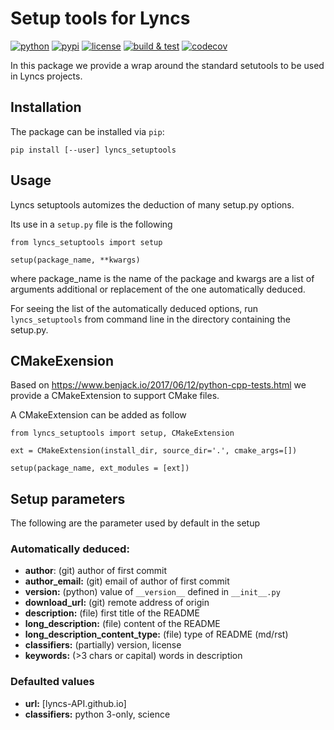 # Setup tools for Lyncs

[![python](https://img.shields.io/pypi/pyversions/lyncs_setuptools.svg?logo=python)](https://pypi.org/project/lyncs_setuptools/)
[![pypi](https://img.shields.io/pypi/v/lyncs_setuptools.svg?logo=python)](https://pypi.org/project/lyncs_setuptools/)
[![license](https://img.shields.io/github/license/lyncs-api/lyncs_setuptools?logo=github)](https://github.com/lyncs-api/lyncs_setuptools/blob/master/LICENSE)
[![build & test](https://img.shields.io/github/workflow/status/lyncs-api/lyncs_setuptools/build%20&%20test?logo=github)](https://github.com/lyncs-api/lyncs_setuptools/actions)
[![codecov](https://img.shields.io/codecov/c/github/lyncs-api/lyncs_setuptools?logo=codecov)](https://codecov.io/gh/lyncs-api/lyncs_setuptools)

In this package we provide a wrap around the standard setutools to be used in Lyncs projects.

## Installation

The package can be installed via `pip`:

```
pip install [--user] lyncs_setuptools
```

## Usage

Lyncs setuptools automizes the deduction of many setup.py options.

Its use in a `setup.py` file is the following

```
from lyncs_setuptools import setup

setup(package_name, **kwargs)
```

where package_name is the name of the package and kwargs are a list of arguments additional or replacement of the one automatically deduced.

For seeing the list of the automatically deduced options, run `lyncs_setuptools` from command line in the directory containing the setup.py.

## CMakeExension

Based on https://www.benjack.io/2017/06/12/python-cpp-tests.html we provide a CMakeExtension to support CMake files.

A CMakeExtension can be added as follow

```
from lyncs_setuptools import setup, CMakeExtension

ext = CMakeExtension(install_dir, source_dir='.', cmake_args=[])

setup(package_name, ext_modules = [ext])
```

## Setup parameters

The following are the parameter used by default in the setup

### Automatically deduced:

- **author**: (git) author of first commit
- **author_email:** (git) email of author of first commit
- **version:** (python) value of `__version__` defined in `__init__.py` 
- **download_url:** (git) remote address of origin
- **description:** (file) first title of the README
- **long_description:** (file) content of the README
- **long_description_content_type:** (file) type of README (md/rst)
- **classifiers:** (partially) version, license
- **keywords:** (>3 chars or capital) words in description

### Defaulted values

- **url:** [lyncs-API.github.io]
- **classifiers:** python 3-only, science
